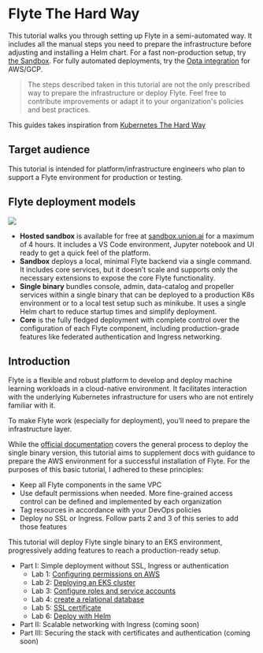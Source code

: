 # Flyte The Hard Way 
This tutorial walks you through setting up Flyte in a semi-automated way. It includes all the manual steps you need to prepare the infrastructure before adjusting and installing a Helm chart. For a fast non-production setup, try [the Sandbox](https://docs.flyte.org/en/latest/deployment/deployment/sandbox.html). For fully automated deployments, try the [Opta integration](https://github.com/flyteorg/flyte/tree/master/opta) for AWS/GCP.

> The steps described taken in this tutorial are not the only prescribed way to prepare the infrastructure or deploy Flyte. Feel free to contribute improvements or adapt it to your organization's policies and best practices.        

This guides takes inspiration from [Kubernetes The Hard Way](https://github.com/kelseyhightower/kubernetes-the-hard-way)
## Target audience
This tutorial is intended for platform/infrastructure engineers who plan to support a Flyte environment for production or testing.
## Flyte deployment models

![](flyte-deployment-1.png)

- **Hosted sandbox** is available for free at [sandbox.union.ai](https://sandbox.union.ai) for a maximum of 4 hours. It includes a VS Code environment, Jupyter notebook and UI ready to get a quick feel of the platform.
- **Sandbox** deploys a local, minimal Flyte backend via a single command. It includes core services, but it doesn’t scale and supports only the necessary extensions to expose the core Flyte functionality.
- **Single binary** bundles console, admin, data-catalog and propeller services within a single binary that can be deployed to a production K8s environment or to a local test setup such as minikube. It uses a single Helm chart to reduce startup times and simplify deployment.
- **Core** is the fully fledged deployment with complete control over the configuration of each Flyte component, including production-grade features like federated authentication and Ingress networking.
 

## Introduction
Flyte is a flexible and robust platform to develop and deploy machine learning workloads in a cloud-native environment. It facilitates interaction with the underlying Kubernetes infrastructure for users who are not entirely familiar with it.

To make Flyte work (especially for deployment), you’ll need to prepare the infrastructure layer.   

While the [official documentation](https://docs.flyte.org/en/latest/deployment/deployment/cloud_simple.html) covers the general process to deploy the single binary version, this tutorial aims to supplement docs with guidance to prepare the AWS environment for a successful installation of Flyte.
For the purposes of this basic tutorial, I adhered to these principles:

- Keep all Flyte components in the same VPC
- Use default permissions when needed. More fine-grained access control can be defined and implemented by each organization
- Tag resources in accordance with your DevOps policies
- Deploy no SSL or Ingress. Follow parts 2 and 3 of this series to add those features 


This tutorial will deploy Flyte single binary to an EKS environment, progressively adding features to reach a production-ready setup.

- Part I: Simple deployment without SSL, Ingress or authentication
    - Lab 1: [Configuring permissions on AWS](./docs/01-eks-permissions.md)
    - Lab 2: [Deploying an EKS cluster](./docs/02-deploying-eks-cluster.md)
    - Lab 3: [Configure roles and service accounts](./docs/03-roles-service-accounts.md)
    - Lab 4: [create a relational database](./docs/04-create-database.md)
    - Lab 5: [SSL certificate](./docs/05-SSL-certificates.md)
    - Lab 6: [Deploy with Helm](./docs/06-deploy-with-helm.md) 
- Part II: Scalable networking with Ingress (coming soon)
- Part III: Securing the stack with certificates and authentication (coming soon)


